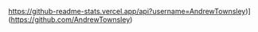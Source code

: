 https://github-readme-stats.vercel.app/api?username=AndrewTownsley)](https://github.com/AndrewTownsley)
